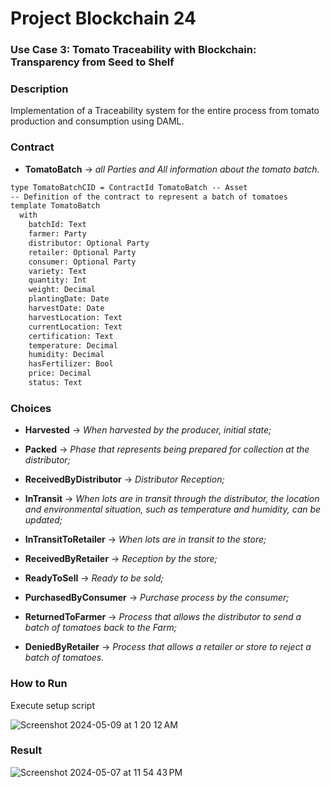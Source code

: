 # Project Blockchain 24

### Use Case 3: Tomato Traceability with Blockchain: Transparency from Seed to Shelf

### Description

Implementation of a Traceability system for the entire process from tomato production and consumption using DAML.

### Contract

- **TomatoBatch** -> _all Parties and All information about the tomato batch._

  <!-- ![Screenshot 2024-05-08 at 1 35 07 PM](https://github.com/fjpiedade/tomato-supply-chain/assets/82730685/edf2dff1-7ea6-45a0-bdf3-10f1344e81ab) -->

```daml
type TomatoBatchCID = ContractId TomatoBatch -- Asset
-- Definition of the contract to represent a batch of tomatoes
template TomatoBatch
  with
    batchId: Text
    farmer: Party
    distributor: Optional Party
    retailer: Optional Party
    consumer: Optional Party
    variety: Text
    quantity: Int
    weight: Decimal
    plantingDate: Date
    harvestDate: Date
    harvestLocation: Text
    currentLocation: Text
    certification: Text
    temperature: Decimal
    humidity: Decimal
    hasFertilizer: Bool
    price: Decimal
    status: Text
```

### Choices

- **Harvested** -> _When harvested by the producer, initial state;_

- **Packed** -> _Phase that represents being prepared for collection at the distributor;_

- **ReceivedByDistributor** -> _Distributor Reception;_

- **InTransit** -> _When lots are in transit through the distributor, the location and environmental situation, such as temperature and humidity, can be updated;_

- **InTransitToRetailer** -> _When lots are in transit to the store;_

- **ReceivedByRetailer** -> _Reception by the store;_

- **ReadyToSell** -> _Ready to be sold;_

- **PurchasedByConsumer** -> _Purchase process by the consumer;_

- **ReturnedToFarmer** -> _Process that allows the distributor to send a batch of tomatoes back to the Farm;_

- **DeniedByRetailer** -> _Process that allows a retailer or store to reject a batch of tomatoes._

### How to Run

Execute setup script

![Screenshot 2024-05-09 at 1 20 12 AM](https://github.com/fjpiedade/tomato-supply-chain/assets/82730685/d4412494-fe1f-4716-b5c8-139394622d13)

### Result

![Screenshot 2024-05-07 at 11 54 43 PM](https://github.com/fjpiedade/tomato-supply-chain/assets/82730685/6a0cf327-1d44-4ef4-be52-3fbb7485562b)
